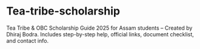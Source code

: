# Tea-tribe-scholarship
Tea Tribe &amp; OBC Scholarship Guide 2025 for Assam students – Created by Dhiraj Bodra. Includes step-by-step help, official links, document checklist, and contact info.
